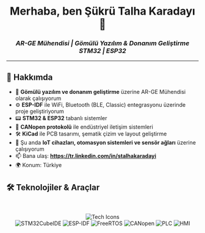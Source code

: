 <div align="center">

# Merhaba, ben **Şükrü Talha Karadayı** 👋  
### *AR-GE Mühendisi | Gömülü Yazılım & Donanım Geliştirme STM32 | ESP32*

</div>

---

## 🚀 Hakkımda
- 🔧 **Gömülü yazılım ve donanım geliştirme** üzerine AR-GE Mühendisi olarak çalışıyorum  
- ⚙️ **ESP-IDF** ile WiFi, Bluetooth (BLE, Classic) entegrasyonu üzerinde proje geliştiriyorum 
- 📟 **STM32 & ESP32** tabanlı sistemler  
- 🔌 **CANopen protokolü** ile endüstriyel iletişim sistemleri  
- 🛠️ **KiCad** ile PCB tasarımı, şematik çizim ve layout geliştirme  
- 🎯 Şu anda **IoT cihazları, otomasyon sistemleri ve sensör ağları** üzerine çalışıyorum  
- 📫 Bana ulaş: **https://tr.linkedin.com/in/stalhakaradayi**  
- 🌍 Konum: Türkiye  




## 🛠️ Teknolojiler & Araçlar

<div align="center">

<br>

<!-- TÜM TEKNOLOJİLER YAN YANA (skillicons + badge'ler) -->
<p>
  <!-- skillicons.dev (C, STM32, ESP, KiCad, Bluetooth, WiFi, Git, VSCode, CMake) -->
  <img src="https://skillicons.dev/icons?i=c,stm32,esp,kicad,bluetooth,wifi,git,vscode,cmake&perline=9&theme=dark" alt="Tech Icons" />
  
  <!-- shields.io badge'ler (STM32CubeIDE, ESP-IDF, FreeRTOS, CANopen, KiCad, PLC, HMI) -->
  <br>
  <img src="https://img.shields.io/badge/STM32CubeIDE-03234B?style=for-the-badge&logo=stmicroelectronics&logoColor=white" alt="STM32CubeIDE" />
  <img src="https://img.shields.io/badge/ESP--IDF-E7352C?style=for-the-badge&logo=espressif&logoColor=white" alt="ESP-IDF" />
  <img src="https://img.shields.io/badge/FreeRTOS-00A99D?style=for-the-badge&logo=freertos&logoColor=white" alt="FreeRTOS" />
  <img src="https://img.shields.io/badge/CANopen-00A99D?style=for-the-badge&logo=canbus&logoColor=white" alt="CANopen" />
  <img src="https://img.shields.io/badge/PLC-0066CC?style=for-the-badge&logo=siemens&logoColor=white" alt="PLC" />
  <img src="https://img.shields.io/badge/HMI-FF6B35?style=for-the-badge&logo=webflow&logoColor=white" alt="HMI" />
</p>

</div>
